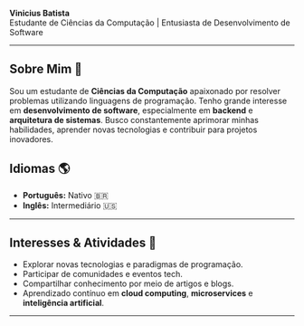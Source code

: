 **Vinicius Batista**  
Estudante de Ciências da Computação | Entusiasta de Desenvolvimento de Software  

---

## Sobre Mim 🌟

Sou um estudante de **Ciências da Computação** apaixonado por resolver problemas utilizando linguagens de programação. Tenho grande interesse em **desenvolvimento de software**, especialmente em **backend** e **arquitetura de sistemas**. Busco constantemente aprimorar minhas habilidades, aprender novas tecnologias e contribuir para projetos inovadores.


## Idiomas 🌎

- **Português:** Nativo 🇧🇷
- **Inglês:** Intermediário 🇺🇸

---

## Interesses & Atividades 🌟

- Explorar novas tecnologias e paradigmas de programação.
- Participar de comunidades e eventos tech.
- Compartilhar conhecimento por meio de artigos e blogs.
- Aprendizado contínuo em **cloud computing**, **microservices** e **inteligência artificial**.

---

